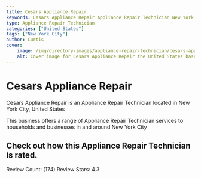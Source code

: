 ```yaml
---
title: Cesars Appliance Repair
keywords: Cesars Appliance Repair Appliance Repair Technician New York City United States 
type: Appliance Repair Technician 
categories: ["United States"]
tags: ["New York City"]
author: Curtis
cover:
    image: /img/directory-images/appliance-repair-technician/cesars-appliance-repair.webp
    alt: Cover image for Cesars Appliance Repair the United States based Appliance Repair Technician servicing New York City 
---
```


# Cesars Appliance Repair
Cesars Appliance Repair is an Appliance Repair Technician located in New York City, United States

This business offers a range of Appliance Repair Technician services to households and businesses in and around New York City

## Check out how this Appliance Repair Technician is rated.
Review Count: (174)
Review Stars: 4.3
